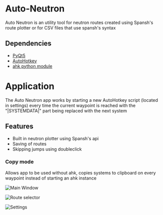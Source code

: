 # Auto-Neutron
Auto Neutron is an utility tool for neutron routes created using Spansh's route plotter or for CSV files that use spansh's syntax
## Dependencies
* <a href="https://pypi.org/project/PyQt5/">PyQt5</a>
* <a href="https://autohotkey.com/">AutoHotkey</a>
* <a href="https://pypi.org/project/ahk/">ahk python module</a>


# Application
The Auto Neutron app works by starting a new AutoHotkey script (located in settings) every time the current waypoint is reached with the "|SYSTEMDATA|" part being replaced with the next system
## Features
* Built in neutron plotter using Spansh's api
* Saving of routes
* Skipping jumps using doubleclick

### Copy mode
Allows app to be used without ahk, copies systems to clipboard on every waypoint instead of starting an ahk instance

![Main Window](https://i.imgur.com/R7ULASo.png)

![Route selector](https://i.imgur.com/kdnm85Q.png)

![Settings](https://i.imgur.com/98DsYX0.png)
